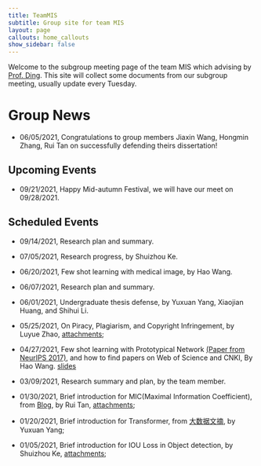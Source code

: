 ```yaml
---
title: TeamMIS
subtitle: Group site for team MIS
layout: page
callouts: home_callouts
show_sidebar: false
---
```


<head>
  <script src="https://cdn.mathjax.org/mathjax/latest/MathJax.js?config=TeX-AMS-MML_HTMLorMML" type="text/javascript"></script>
  <script type="text/x-mathjax-config">
  MathJax.Hub.Config({
  tex2jax: {
  skipTags: ['script', 'noscript', 'style', 'textarea', 'pre'],
  inlineMath: [['$','$']]
  }
  });
  </script>
</head>

Welcome to the subgroup meeting page of the team MIS which advising by [Prof. Ding](http://faculty.hfut.edu.cn/~uUFn2m/zh_CN/index.htm). This site will collect some documents from our subgroup meeting, usually update every Tuesday.

# Group News

- 06/05/2021, Congratulations to group members Jiaxin Wang, Hongmin Zhang, Rui Tan on successfully defending theirs dissertation!

## Upcoming Events

- 09/21/2021, Happy Mid-autumn Festival, we will have our meet on 09/28/2021.

## Scheduled Events

- 09/14/2021, Research plan and summary.
- 07/05/2021, Research progress, by Shuizhou Ke.
- 06/20/2021, Few shot learning with medical image, by Hao Wang.
- 06/07/2021, Research plan and summary.
- 06/01/2021, Undergraduate thesis defense, by Yuxuan Yang, Xiaojian Huang, and Shihui Li.
- 05/25/2021, On Piracy, Plagiarism, and Copyright Infringement, by Luyue Zhao, [attachments](assets/slides/2021-05-18-Piracy_Plagiarism_and_Copyright_Infringement.pdf);

- 04/27/2021, Few shot learning with Prototypical Network [(Paper from NeurIPS 2017)](https://blog.waynehfut.com/2020/11/02/prototypical_network_for_few_shot_learning/), and how to find papers on Web of Science and CNKI, By Hao Wang. [slides](assets/slides/2021-05-11-prototypicalnet.pdf)

- 03/09/2021, Research summary and plan, by the team member.

- 01/30/2021, Brief introduction for MIC(Maximal Information Coefficient), from [Blog](https://blog.csdn.net/qq_27586341/article/details/90603140?utm_medium=distribute.pc_relevant.none-task-blog-BlogCommendFromBaidu-2.control&depth_1-utm_source=distribute.pc_relevant.none-task-blog-BlogCommendFromBaidu-2.control), by Rui Tan, [attachments](assets/paper/MaximalInformationCoefficient.pdf);

- 01/20/2021, Brief introduction for Transformer, from [大数据文摘](https://zhuanlan.zhihu.com/p/54356280), by Yuxuan Yang;

- 01/05/2021, Brief introduction for IOU Loss in Object detection, by Shuizhou Ke, [attachments](assets/slides/2021-1-5%20IOU汇总.pdf);
